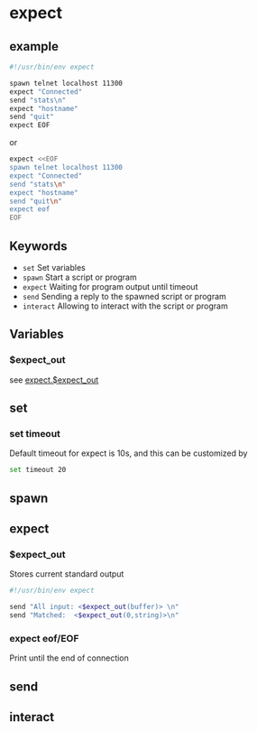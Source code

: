 # expect

## example

```bash
#!/usr/bin/env expect

spawn telnet localhost 11300
expect "Connected"
send "stats\n"
expect "hostname"
send "quit"
expect EOF
```

or 

```bash
expect <<EOF
spawn telnet localhost 11300
expect "Connected"
send "stats\n"
expect "hostname"
send "quit\n"
expect eof
EOF
```

## Keywords

- `set` Set variables
- `spawn` Start a script or program
- `expect` Waiting for program output until timeout
- `send` Sending a reply to the spawned script or program
- `interact` Allowing to interact with the script or program

## Variables

### $expect_out

see [expect.$expect_out](#expect_out_1)

## set

### set timeout

Default timeout for expect is 10s, and this can be customized by

```bash
set timeout 20
```

## spawn

## expect

### $expect_out

Stores current standard output 

```bash
#!/usr/bin/env expect

send "All input: <$expect_out(buffer)> \n"
send "Matched:  <$expect_out(0,string)>\n"
```

### expect eof/EOF

Print until the end of connection

## send

## interact
